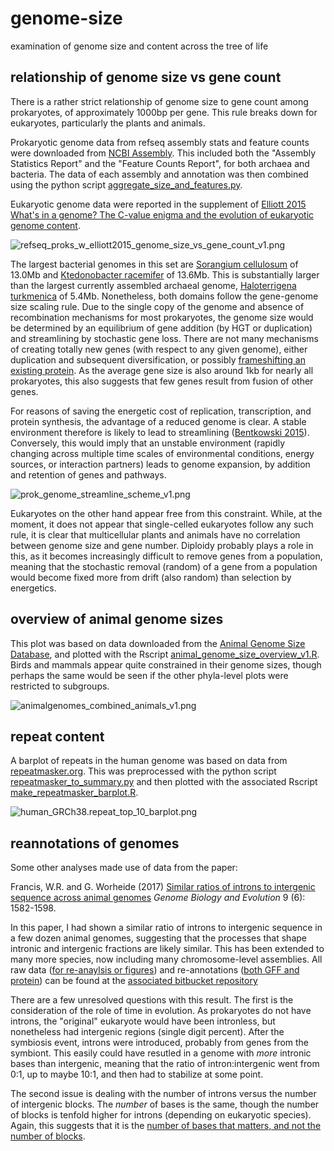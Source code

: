 # genome-size #
examination of genome size and content across the tree of life

## relationship of genome size vs gene count ##
There is a rather strict relationship of genome size to gene count among prokaryotes, of approximately 1000bp per gene. This rule breaks down for eukaryotes, particularly the plants and animals.

Prokaryotic genome data from refseq assembly stats and feature counts were downloaded from [NCBI Assembly](https://www.ncbi.nlm.nih.gov/assembly/). This included both the "Assembly Statistics Report" and the "Feature Counts Report", for both archaea and bacteria. The data of each assembly and annotation was then combined using the python script [aggregate_size_and_features.py](https://github.com/wrf/genome-size/blob/master/aggregate_size_and_features.py).

Eukaryotic genome data were reported in the supplement of [Elliott 2015 What's in a genome? The C-value enigma and the evolution of eukaryotic genome content](https://doi.org/10.1098/rstb.2014.0331).

![refseq_proks_w_elliott2015_genome_size_vs_gene_count_v1.png](https://github.com/wrf/genome-size/blob/master/images/refseq_proks_w_elliott2015_genome_size_vs_gene_count_v1.png)

The largest bacterial genomes in this set are [Sorangium cellulosum](https://www.ncbi.nlm.nih.gov/assembly/GCF_000067165.1) of 13.0Mb and [Ktedonobacter racemifer](https://www.ncbi.nlm.nih.gov/assembly/GCF_000178855.1) of 13.6Mb. This is substantially larger than the largest currently assembled archaeal genome, [Haloterrigena turkmenica](https://www.ncbi.nlm.nih.gov/assembly/GCF_000025325.1) of 5.4Mb. Nonetheless, both domains follow the gene-genome size scaling rule. Due to the single copy of the genome and absence of recombination mechanisms for most prokaryotes, the genome size would be determined by an equilibrium of gene addition (by HGT or duplication) and streamlining by stochastic gene loss. There are not many mechanisms of creating totally new genes (with respect to any given genome), either duplication and subsequent diversification, or possibly [frameshifting an existing protein](https://doi.org/10.1073/pnas.81.8.2421). As the average gene size is also around 1kb for nearly all prokaryotes, this also suggests that few genes result from fusion of other genes.

For reasons of saving the energetic cost of replication, transcription, and protein synthesis, the advantage of a reduced genome is clear. A stable environment therefore is likely to lead to streamlining ([Bentkowski 2015](https://doi.org/10.1093/gbe/evv148)). Conversely, this would imply that an unstable environment (rapidly changing across multiple time scales of environmental conditions, energy sources, or interaction partners) leads to genome expansion, by addition and retention of genes and pathways.

![prok_genome_streamline_scheme_v1.png](https://github.com/wrf/genome-size/blob/master/images/prok_genome_streamline_scheme_v1.png)

Eukaryotes on the other hand appear free from this constraint. While, at the moment, it does not appear that single-celled eukaryotes follow any such rule, it is clear that multicellular plants and animals have no correlation between genome size and gene number. Diploidy probably plays a role in this, as it becomes increasingly difficult to remove genes from a population, meaning that the stochastic removal (random) of a gene from a population would become fixed more from drift (also random) than selection by energetics.

## overview of animal genome sizes ##
This plot was based on data downloaded from the [Animal Genome Size Database](http://www.genomesize.com/), and plotted with the Rscript [animal_genome_size_overview_v1.R](https://github.com/wrf/genome-size/blob/master/animal_genome_size_overview_v1.R). Birds and mammals appear quite constrained in their genome sizes, though perhaps the same would be seen if the other phyla-level plots were restricted to subgroups.

![animalgenomes_combined_animals_v1.png](https://github.com/wrf/genome-size/blob/master/images/animalgenomes_combined_animals_v1.png)

## repeat content ##
A barplot of repeats in the human genome was based on data from [repeatmasker.org](http://repeatmasker.org/species/hg.html). This was preprocessed with the python script [repeatmasker_to_summary.py](https://github.com/wrf/genome-size/blob/master/repeatmasker_to_summary.py) and then plotted with the associated Rscript [make_repeatmasker_barplot.R](https://github.com/wrf/genome-size/blob/master/make_repeatmasker_barplot.R).

![human_GRCh38.repeat_top_10_barplot.png](https://github.com/wrf/genome-size/blob/master/images/human_GRCh38.repeat_top_10_barplot.png)

## reannotations of genomes ##
Some other analyses made use of data from the paper:

Francis, W.R. and G. Worheide (2017) [Similar ratios of introns to intergenic sequence across animal genomes](https://academic.oup.com/gbe/article-lookup/doi/10.1093/gbe/evx103) *Genome Biology and Evolution* 9 (6): 1582-1598.

In this paper, I had shown a similar ratio of introns to intergenic sequence in a few dozen animal genomes, suggesting that the processes that shape intronic and intergenic fractions are likely similar. This has been extended to many more species, now including many chromosome-level assemblies. All raw data ([for re-anaylsis or figures](https://bitbucket.org/wrf/genome-reannotations/src)) and re-annotations ([both GFF and protein](https://bitbucket.org/wrf/genome-reannotations/downloads)) can be found at the [associated bitbucket repository](https://bitbucket.org/wrf/genome-reannotations/overview)

There are a few unresolved questions with this result. The first is the consideration of the role of time in evolution. As prokaryotes do not have introns, the "original" eukaryote would have been intronless, but nonetheless had intergenic regions (single digit percent). After the symbiosis event, introns were introduced, probably from genes from the symbiont. This easily could have resutled in a genome with *more* intronic bases than intergenic, meaning that the ratio of intron:intergenic went from 0:1, up to maybe 10:1, and then had to stabilize at some point.

The second issue is dealing with the number of introns versus the number of intergenic blocks. The *number* of bases is the same, though the number of blocks is tenfold higher for introns (depending on eukaryotic species). Again, this suggests that it is the [number of bases that matters, and not the number of blocks](https://github.com/wrf/misc-analyses/tree/master/intron_evolution).

